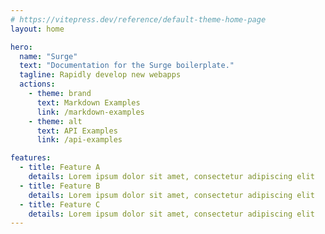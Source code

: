 ```yaml
---
# https://vitepress.dev/reference/default-theme-home-page
layout: home

hero:
  name: "Surge"
  text: "Documentation for the Surge boilerplate."
  tagline: Rapidly develop new webapps
  actions:
    - theme: brand
      text: Markdown Examples
      link: /markdown-examples
    - theme: alt
      text: API Examples
      link: /api-examples

features:
  - title: Feature A
    details: Lorem ipsum dolor sit amet, consectetur adipiscing elit
  - title: Feature B
    details: Lorem ipsum dolor sit amet, consectetur adipiscing elit
  - title: Feature C
    details: Lorem ipsum dolor sit amet, consectetur adipiscing elit
---
```


